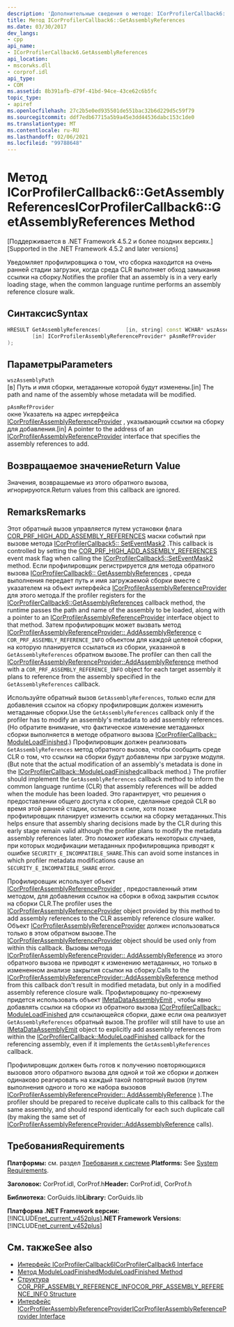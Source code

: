 ```yaml
---
description: 'Дополнительные сведения о методе: ICorProfilerCallback6:: GetAssemblyReferences'
title: Метод ICorProfilerCallback6::GetAssemblyReferences
ms.date: 03/30/2017
dev_langs:
- cpp
api_name:
- ICorProfilerCallback6.GetAssemblyReferences
api_location:
- mscorwks.dll
- corprof.idl
api_type:
- COM
ms.assetid: 8b391afb-d79f-41bd-94ce-43ce62c6b5fc
topic_type:
- apiref
ms.openlocfilehash: 27c2b5e0ed935501de551bac32b6d229d5c59f79
ms.sourcegitcommit: ddf7edb67715a5b9a45e3dd44536dabc153c1de0
ms.translationtype: MT
ms.contentlocale: ru-RU
ms.lasthandoff: 02/06/2021
ms.locfileid: "99788648"
---
```

# <a name="icorprofilercallback6getassemblyreferences-method"></a><span data-ttu-id="b2e8e-103">Метод ICorProfilerCallback6::GetAssemblyReferences</span><span class="sxs-lookup"><span data-stu-id="b2e8e-103">ICorProfilerCallback6::GetAssemblyReferences Method</span></span>

<span data-ttu-id="b2e8e-104">[Поддерживается в .NET Framework 4.5.2 и более поздних версиях.]</span><span class="sxs-lookup"><span data-stu-id="b2e8e-104">[Supported in the .NET Framework 4.5.2 and later versions]</span></span>  
  
 <span data-ttu-id="b2e8e-105">Уведомляет профилировщика о том, что сборка находится на очень ранней стадии загрузки, когда среда CLR выполняет обход замыкания ссылки на сборку.</span><span class="sxs-lookup"><span data-stu-id="b2e8e-105">Notifies the profiler that an assembly is in a very early loading stage, when the common language runtime performs an assembly reference closure walk.</span></span>  
  
## <a name="syntax"></a><span data-ttu-id="b2e8e-106">Синтаксис</span><span class="sxs-lookup"><span data-stu-id="b2e8e-106">Syntax</span></span>  
  
```cpp
HRESULT GetAssemblyReferences(        [in, string] const WCHAR* wszAssemblyPath,  
        [in] ICorProfilerAssemblyReferenceProvider* pAsmRefProvider  
);  
```  
  
## <a name="parameters"></a><span data-ttu-id="b2e8e-107">Параметры</span><span class="sxs-lookup"><span data-stu-id="b2e8e-107">Parameters</span></span>  

 `wszAssemblyPath`  
 <span data-ttu-id="b2e8e-108">[в] Путь и имя сборки, метаданные которой будут изменены.</span><span class="sxs-lookup"><span data-stu-id="b2e8e-108">[in] The path and name of the assembly whose metadata will be modified.</span></span>  
  
 `pAsmRefProvider`  
 <span data-ttu-id="b2e8e-109">окне Указатель на адрес интерфейса [ICorProfilerAssemblyReferenceProvider](icorprofilerassemblyreferenceprovider-interface.md) , указывающий ссылки на сборку для добавления.</span><span class="sxs-lookup"><span data-stu-id="b2e8e-109">[in] A pointer to the address of an [ICorProfilerAssemblyReferenceProvider](icorprofilerassemblyreferenceprovider-interface.md) interface that specifies the assembly references to add.</span></span>  
  
## <a name="return-value"></a><span data-ttu-id="b2e8e-110">Возвращаемое значение</span><span class="sxs-lookup"><span data-stu-id="b2e8e-110">Return Value</span></span>  

 <span data-ttu-id="b2e8e-111">Значения, возвращаемые из этого обратного вызова, игнорируются.</span><span class="sxs-lookup"><span data-stu-id="b2e8e-111">Return values from this callback are ignored.</span></span>  
  
## <a name="remarks"></a><span data-ttu-id="b2e8e-112">Remarks</span><span class="sxs-lookup"><span data-stu-id="b2e8e-112">Remarks</span></span>  

 <span data-ttu-id="b2e8e-113">Этот обратный вызов управляется путем установки флага [COR_PRF_HIGH_ADD_ASSEMBLY_REFERENCES](cor-prf-high-monitor-enumeration.md) маски событий при вызове метода [ICorProfilerCallback5:: SetEventMask2](icorprofilerinfo5-seteventmask2-method.md) .</span><span class="sxs-lookup"><span data-stu-id="b2e8e-113">This callback is controlled by setting the [COR_PRF_HIGH_ADD_ASSEMBLY_REFERENCES](cor-prf-high-monitor-enumeration.md) event mask flag when calling the [ICorProfilerCallback5::SetEventMask2](icorprofilerinfo5-seteventmask2-method.md) method.</span></span> <span data-ttu-id="b2e8e-114">Если профилировщик регистрируется для метода обратного вызова [ICorProfilerCallback6:: GetAssemblyReferences](icorprofilercallback6-getassemblyreferences-method.md) , среда выполнения передает путь и имя загружаемой сборки вместе с указателем на объект интерфейса [ICorProfilerAssemblyReferenceProvider](icorprofilerassemblyreferenceprovider-interface.md) для этого метода.</span><span class="sxs-lookup"><span data-stu-id="b2e8e-114">If the profiler registers for the [ICorProfilerCallback6::GetAssemblyReferences](icorprofilercallback6-getassemblyreferences-method.md) callback method, the runtime passes the path and name of the assembly to be loaded, along with a pointer to an [ICorProfilerAssemblyReferenceProvider](icorprofilerassemblyreferenceprovider-interface.md) interface object to that method.</span></span> <span data-ttu-id="b2e8e-115">Затем профилировщик может вызвать метод [ICorProfilerAssemblyReferenceProvider:: AddAssemblyReference](icorprofilerassemblyreferenceprovider-addassemblyreference-method.md) с `COR_PRF_ASSEMBLY_REFERENCE_INFO` объектом для каждой целевой сборки, на которую планируется ссылаться из сборки, указанной в `GetAssemblyReferences` обратном вызове.</span><span class="sxs-lookup"><span data-stu-id="b2e8e-115">The profiler can then call the [ICorProfilerAssemblyReferenceProvider::AddAssemblyReference](icorprofilerassemblyreferenceprovider-addassemblyreference-method.md) method with a `COR_PRF_ASSEMBLY_REFERENCE_INFO` object for each target assembly it plans to reference from the assembly specified in the `GetAssemblyReferences` callback.</span></span>  
  
 <span data-ttu-id="b2e8e-116">Используйте обратный вызов `GetAssemblyReferences`, только если для добавления ссылок на сборку профилировщик должен изменить метаданные сборки.</span><span class="sxs-lookup"><span data-stu-id="b2e8e-116">Use the `GetAssemblyReferences` callback only if the profiler has to modify an assembly's metadata to add assembly references.</span></span> <span data-ttu-id="b2e8e-117">(Но обратите внимание, что фактическое изменение метаданных сборки выполняется в методе обратного вызова [ICorProfilerCallback:: ModuleLoadFinished](icorprofilercallback-moduleloadfinished-method.md).) Профилировщик должен реализовать `GetAssemblyReferences` метод обратного вызова, чтобы сообщить среде CLR о том, что ссылки на сборки будут добавлены при загрузке модуля.</span><span class="sxs-lookup"><span data-stu-id="b2e8e-117">(But note that the actual modification of an assembly's metadata is done in the [ICorProfilerCallback::ModuleLoadFinished](icorprofilercallback-moduleloadfinished-method.md)callback method.) The profiler should implement the `GetAssemblyReferences` callback method to inform the common language runtime (CLR) that assembly references will be added when the module has been loaded.</span></span>  <span data-ttu-id="b2e8e-118">Это гарантирует, что решения о предоставлении общего доступа к сборке, сделанные средой CLR во время этой ранней стадии, остаются в силе, хотя позже профилировщик планирует изменить ссылки на сборку метаданных.</span><span class="sxs-lookup"><span data-stu-id="b2e8e-118">This helps ensure that assembly sharing decisions made by the CLR during this early stage remain valid although the profiler plans to modify the metadata assembly references later.</span></span>  <span data-ttu-id="b2e8e-119">Это поможет избежать некоторых случаев, при которых модификации метаданных профилировщика приводят к ошибке `SECURITY_E_INCOMPATIBLE_SHARE`.</span><span class="sxs-lookup"><span data-stu-id="b2e8e-119">This can avoid some instances in which profiler metadata modifications cause an `SECURITY_E_INCOMPATIBLE_SHARE` error.</span></span>  
  
 <span data-ttu-id="b2e8e-120">Профилировщик использует объект [ICorProfilerAssemblyReferenceProvider](icorprofilerassemblyreferenceprovider-interface.md) , предоставленный этим методом, для добавления ссылок на сборки в обход закрытия ссылок на сборки CLR.</span><span class="sxs-lookup"><span data-stu-id="b2e8e-120">The profiler uses the [ICorProfilerAssemblyReferenceProvider](icorprofilerassemblyreferenceprovider-interface.md) object provided by this method to add assembly references to the CLR assembly reference closure walker.</span></span>  <span data-ttu-id="b2e8e-121">Объект [ICorProfilerAssemblyReferenceProvider](icorprofilerassemblyreferenceprovider-interface.md) должен использоваться только в этом обратном вызове.</span><span class="sxs-lookup"><span data-stu-id="b2e8e-121">The [ICorProfilerAssemblyReferenceProvider](icorprofilerassemblyreferenceprovider-interface.md) object should be used only from within this callback.</span></span> <span data-ttu-id="b2e8e-122">Вызовы метода [ICorProfilerAssemblyReferenceProvider:: AddAssemblyReference](icorprofilerassemblyreferenceprovider-addassemblyreference-method.md) из этого обратного вызова не приводят к изменению метаданных, но только в измененном анализе закрытия ссылки на сборку.</span><span class="sxs-lookup"><span data-stu-id="b2e8e-122">Calls to the [ICorProfilerAssemblyReferenceProvider::AddAssemblyReference](icorprofilerassemblyreferenceprovider-addassemblyreference-method.md) method from this callback don't result in modified metadata, but only in a modified assembly reference closure walk.</span></span> <span data-ttu-id="b2e8e-123">Профилировщику по-прежнему придется использовать объект [IMetaDataAssemblyEmit](../metadata/imetadataassemblyemit-interface.md) , чтобы явно добавлять ссылки на сборки из обратного вызова [ICorProfilerCallback:: ModuleLoadFinished](icorprofilercallback-moduleloadfinished-method.md) для ссылающейся сборки, даже если она реализует `GetAssemblyReferences` обратный вызов.</span><span class="sxs-lookup"><span data-stu-id="b2e8e-123">The profiler will still have to use an [IMetaDataAssemblyEmit](../metadata/imetadataassemblyemit-interface.md) object to explicitly add assembly references from within the [ICorProfilerCallback::ModuleLoadFinished](icorprofilercallback-moduleloadfinished-method.md) callback for the referencing assembly, even if it implements the `GetAssemblyReferences` callback.</span></span>  
  
 <span data-ttu-id="b2e8e-124">Профилировщик должен быть готов к получению повторяющихся вызовов этого обратного вызова для одной и той же сборки и должен одинаково реагировать на каждый такой повторный вызов (путем выполнения одного и того же набора вызовов [ICorProfilerAssemblyReferenceProvider:: AddAssemblyReference](icorprofilerassemblyreferenceprovider-addassemblyreference-method.md) ).</span><span class="sxs-lookup"><span data-stu-id="b2e8e-124">The profiler should be prepared to receive duplicate calls to this callback for the same assembly, and should respond identically for each such duplicate call (by making the same set of [ICorProfilerAssemblyReferenceProvider::AddAssemblyReference](icorprofilerassemblyreferenceprovider-addassemblyreference-method.md) calls).</span></span>  
  
## <a name="requirements"></a><span data-ttu-id="b2e8e-125">Требования</span><span class="sxs-lookup"><span data-stu-id="b2e8e-125">Requirements</span></span>  

 <span data-ttu-id="b2e8e-126">**Платформы:** см. раздел [Требования к системе](../../get-started/system-requirements.md).</span><span class="sxs-lookup"><span data-stu-id="b2e8e-126">**Platforms:** See [System Requirements](../../get-started/system-requirements.md).</span></span>  
  
 <span data-ttu-id="b2e8e-127">**Заголовок:** CorProf.idl, CorProf.h</span><span class="sxs-lookup"><span data-stu-id="b2e8e-127">**Header:** CorProf.idl, CorProf.h</span></span>  
  
 <span data-ttu-id="b2e8e-128">**Библиотека:** CorGuids.lib</span><span class="sxs-lookup"><span data-stu-id="b2e8e-128">**Library:** CorGuids.lib</span></span>  
  
 <span data-ttu-id="b2e8e-129">**Платформа .NET Framework версии:**[!INCLUDE[net_current_v452plus](../../../../includes/net-current-v452plus-md.md)]</span><span class="sxs-lookup"><span data-stu-id="b2e8e-129">**.NET Framework Versions:** [!INCLUDE[net_current_v452plus](../../../../includes/net-current-v452plus-md.md)]</span></span>  
  
## <a name="see-also"></a><span data-ttu-id="b2e8e-130">См. также</span><span class="sxs-lookup"><span data-stu-id="b2e8e-130">See also</span></span>

- [<span data-ttu-id="b2e8e-131">Интерфейс ICorProfilerCallback6</span><span class="sxs-lookup"><span data-stu-id="b2e8e-131">ICorProfilerCallback6 Interface</span></span>](icorprofilercallback6-interface.md)
- [<span data-ttu-id="b2e8e-132">Метод ModuleLoadFinished</span><span class="sxs-lookup"><span data-stu-id="b2e8e-132">ModuleLoadFinished Method</span></span>](icorprofilercallback-moduleloadfinished-method.md)
- [<span data-ttu-id="b2e8e-133">Структура COR_PRF_ASSEMBLY_REFERENCE_INFO</span><span class="sxs-lookup"><span data-stu-id="b2e8e-133">COR_PRF_ASSEMBLY_REFERENCE_INFO Structure</span></span>](cor-prf-assembly-reference-info-structure.md)
- [<span data-ttu-id="b2e8e-134">Интерфейс ICorProfilerAssemblyReferenceProvider</span><span class="sxs-lookup"><span data-stu-id="b2e8e-134">ICorProfilerAssemblyReferenceProvider Interface</span></span>](icorprofilerassemblyreferenceprovider-interface.md)
